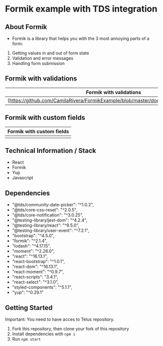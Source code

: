 # Formik example with TDS integration


## About Formik

- Formik is a library that helps you with the 3 most annoying parts of a form: 
1. Getting values in and out of form state 
2. Validation and error messages 
3. Handling form submission

## Formik with validations
|Formik with validations|
|---|
|(https://github.com/CamilaRivera/FormikExample/blob/master/docs/formik_custom_form.gif)|

## Formik with custom fields
|Formik with custom fields|
|---|
||

  
## Technical Information / Stack
- React 
- Formik
- Yup
- Javascript

## Dependencies

- "@tds/community-date-picker": "^1.0.2",
- "@tds/core-css-reset": "^2.0.5",
- "@tds/core-notification": "^3.0.25",
- "@testing-library/jest-dom": "^4.2.4",
- "@testing-library/react": "^9.5.0",
- "@testing-library/user-event": "^7.2.1",
- "bootstrap": "^4.5.0",
- "formik": "^2.1.4",
- "lodash": "^4.17.15",
- "moment": "^2.26.0",
- "react": "^16.13.1",
- "react-bootstrap": "^1.0.1",
- "react-dom": "^16.13.1",
- "react-moment": "^0.9.7",
- "react-scripts": "3.4.1",
- "react-select": "^3.1.0",
- "styled-components": "^5.1.1",
- "yup": "^0.29.1"

## Getting Started

Important: You need to have acces to Telus repository.

1) Fork this repository, then clone your fork of this repository
2) Install dependencies with `npm i`
3) Run `npm start`
